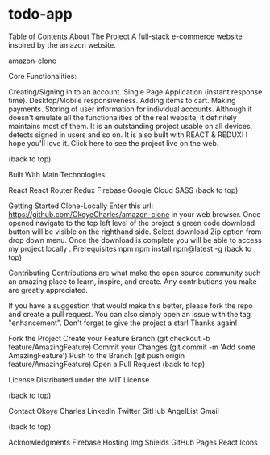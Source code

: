 # todo-app
Table of Contents
About The Project
A full-stack e-commerce website inspired by the amazon website.

amazon-clone

Core Functionalities:

Creating/Signing in to an account.
Single Page Application (instant response time).
Desktop/Mobile responsiveness.
Adding items to cart.
Making payments.
Storing of user information for individual accounts.
Although it doesn't emulate all the functionalities of the real website, it definitely maintains most of them. It is an outstanding project usable on all devices, detects signed in users and so on. It is also built with REACT & REDUX! I hope you'll love it. Click here to see the project live on the web.

(back to top)

Built With
Main Technologies:

React
React Router
Redux
Firebase
Google Cloud
SASS
(back to top)

Getting Started
Clone-Locally
Enter this url: https://github.com/OkoyeCharles/amazon-clone in your web browser.
Once opened navigate to the top left level of the project a green code download button will be visible on the righthand side.
Select download Zip option from drop down menu.
Once the download is complete you will be able to access my project locally .
Prerequisites
npm
npm install npm@latest -g
(back to top)

Contributing
Contributions are what make the open source community such an amazing place to learn, inspire, and create. Any contributions you make are greatly appreciated.

If you have a suggestion that would make this better, please fork the repo and create a pull request. You can also simply open an issue with the tag "enhancement". Don't forget to give the project a star! Thanks again!

Fork the Project
Create your Feature Branch (git checkout -b feature/AmazingFeature)
Commit your Changes (git commit -m 'Add some AmazingFeature')
Push to the Branch (git push origin feature/AmazingFeature)
Open a Pull Request
(back to top)

License
Distributed under the MIT License.

(back to top)

Contact
Okoye Charles
LinkedIn Twitter GitHub AngelList Gmail

(back to top)

Acknowledgments
Firebase Hosting
Img Shields
GitHub Pages
React Icons
